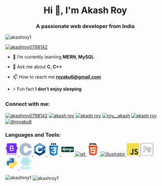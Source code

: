 <h1 align="center">Hi 👋, I'm Akash Roy</h1>
<h3 align="center">A passionate web developer from India</h3>

<p align="left"> <img src="https://komarev.com/ghpvc/?username=akashroy1&label=Profile%20views&color=0e75b6&style=flat" alt="akashroy1" /> </p>

<p align="left"> <a href="https://twitter.com/akashroy0798142" target="blank"><img src="https://img.shields.io/twitter/follow/akashroy0798142?logo=twitter&style=for-the-badge" alt="akashroy0798142" /></a> </p>

- 🌱 I’m currently learning **MERN, MySQL**

- 💬 Ask me about **C, C++**

- 📫 How to reach me **royaku6@gmail.com**

- ⚡ Fun fact **I don't enjoy sleeping**

<h3 align="left">Connect with me:</h3>
<p align="left">
<a href="https://twitter.com/akashroy0798142" target="blank"><img align="center" src="https://raw.githubusercontent.com/rahuldkjain/github-profile-readme-generator/neutral-icons/src/images/icons/Social/twitter.svg" alt="akashroy0798142" height="30" width="40" /></a>
<a href="https://linkedin.com/in/akash roy" target="blank"><img align="center" src="https://raw.githubusercontent.com/rahuldkjain/github-profile-readme-generator/neutral-icons/src/images/icons/Social/linked-in-alt.svg" alt="akash roy" height="30" width="40" /></a>
<a href="https://fb.com/akash roy" target="blank"><img align="center" src="https://raw.githubusercontent.com/rahuldkjain/github-profile-readme-generator/neutral-icons/src/images/icons/Social/facebook.svg" alt="akash roy" height="30" width="40" /></a>
<a href="https://instagram.com/roy__akash" target="blank"><img align="center" src="https://raw.githubusercontent.com/rahuldkjain/github-profile-readme-generator/neutral-icons/src/images/icons/Social/instagram.svg" alt="roy__akash" height="30" width="40" /></a>
<a href="https://www.hackerrank.com/akash roy" target="blank"><img align="center" src="https://raw.githubusercontent.com/rahuldkjain/github-profile-readme-generator/neutral-icons/src/images/icons/Social/hackerrank.svg" alt="akash roy" height="30" width="40" /></a>
<a href="https://www.hackerearth.com/@royaku6" target="blank"><img align="center" src="https://raw.githubusercontent.com/rahuldkjain/github-profile-readme-generator/neutral-icons/src/images/icons/Social/hackerearth.svg" alt="@royaku6" height="30" width="40" /></a>
</p>

<h3 align="left">Languages and Tools:</h3>
<p align="left"> <a href="https://getbootstrap.com" target="_blank"> <img src="https://raw.githubusercontent.com/devicons/devicon/master/icons/bootstrap/bootstrap-plain-wordmark.svg" alt="bootstrap" width="40" height="40"/> </a> <a href="https://www.cprogramming.com/" target="_blank"> <img src="https://raw.githubusercontent.com/devicons/devicon/master/icons/c/c-original.svg" alt="c" width="40" height="40"/> </a> <a href="https://www.w3schools.com/cpp/" target="_blank"> <img src="https://raw.githubusercontent.com/devicons/devicon/master/icons/cplusplus/cplusplus-original.svg" alt="cplusplus" width="40" height="40"/> </a> <a href="https://www.w3schools.com/css/" target="_blank"> <img src="https://raw.githubusercontent.com/devicons/devicon/master/icons/css3/css3-original-wordmark.svg" alt="css3" width="40" height="40"/> </a> <a href="https://www.djangoproject.com/" target="_blank"> <img src="https://raw.githubusercontent.com/devicons/devicon/master/icons/django/django-original.svg" alt="django" width="40" height="40"/> </a> <a href="https://git-scm.com/" target="_blank"> <img src="https://www.vectorlogo.zone/logos/git-scm/git-scm-icon.svg" alt="git" width="40" height="40"/> </a> <a href="https://www.w3.org/html/" target="_blank"> <img src="https://raw.githubusercontent.com/devicons/devicon/master/icons/html5/html5-original-wordmark.svg" alt="html5" width="40" height="40"/> </a> <a href="https://www.adobe.com/in/products/illustrator.html" target="_blank"> <img src="https://www.vectorlogo.zone/logos/adobe_illustrator/adobe_illustrator-icon.svg" alt="illustrator" width="40" height="40"/> </a> <a href="https://developer.mozilla.org/en-US/docs/Web/JavaScript" target="_blank"> <img src="https://raw.githubusercontent.com/devicons/devicon/master/icons/javascript/javascript-original.svg" alt="javascript" width="40" height="40"/> </a> <a href="https://www.photoshop.com/en" target="_blank"> <img src="https://raw.githubusercontent.com/devicons/devicon/master/icons/photoshop/photoshop-line.svg" alt="photoshop" width="40" height="40"/> </a> <a href="https://www.python.org" target="_blank"> <img src="https://raw.githubusercontent.com/devicons/devicon/master/icons/python/python-original.svg" alt="python" width="40" height="40"/> </a> <a href="https://reactjs.org/" target="_blank"> <img src="https://raw.githubusercontent.com/devicons/devicon/master/icons/react/react-original-wordmark.svg" alt="react" width="40" height="40"/> </a> </p>

<p><img align="left" src="https://github-readme-stats.vercel.app/api/top-langs?username=akashroy1&show_icons=true&locale=en&layout=compact" alt="akashroy1" /></p>

<p>&nbsp;<img align="center" src="https://github-readme-stats.vercel.app/api?username=akashroy1&show_icons=true&locale=en" alt="akashroy1" /></p>
